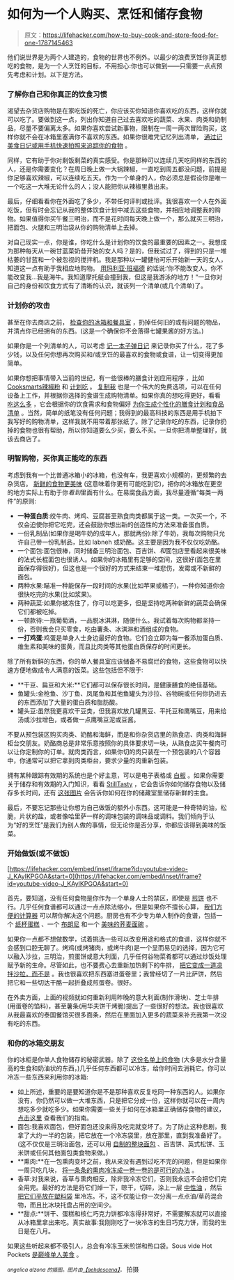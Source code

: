 # 如何为一个人购买、烹饪和储存食物

> 原文：<https://lifehacker.com/how-to-buy-cook-and-store-food-for-one-1787145463>

他们说世界是为两个人建造的，食物的世界也不例外。以最少的浪费烹饪你真正想吃的食物，是为一个人烹饪的目标，不用担心:你也可以做到——只需要一点点预先考虑和计划。以下是方法。



### 了解你自己和你真正的饮食习惯

渴望去杂货店购物是在家吃饭的死亡，你应该买你知道你喜欢吃的东西，这样你就可以吃了。要做到这一点，列出你知道自己过去喜欢吃的蔬菜、水果、肉类和奶制品，尽量不要偏离太多。如果你喜欢尝试新事物，限制在一周一两次冒险购买，这样你就不会在冰箱里塞满你不喜欢的东西。如果你很难凭记忆列出清单， [通过记美食日记或用手机快速拍照来追踪你的食物](https://lifehacker.com/transform-your-eating-your-start-to-finish-guide-to-fo-1727847868) 。

同样，它有助于你对剩饭剩菜的真实感受。你是那种可以连续几天吃同样的东西的人，还是你需要变化？在周日晚上做一大锅辣椒，一直吃到周五都没问题，前提是你足够喜欢辣椒，可以连续吃五天。作为一个单身的人，你必须总是假设你是唯一一个吃这一大堆无论什么的人；没人能把你从辣椒里救出来。

最后，仔细看看你在外面吃了多少，不带任何评判或批评。我很喜欢一个人在外面吃饭，但有时会忘记从我的整体饮食计划中减去这些食物，并相应地调整我的购物。如果值得你买午餐三明治，而不是花时间每天晚上做一个，那么就买三明治，把面包、火腿和三明治袋从你的购物清单上去掉。

对自己现实一点，你是谁，你吃什么是计划你的饮食的最重要的因素之一。我想成为那种每天从一碗甘蓝菜奶昔开始的女人吗？是的，但我试过了，得到的只是一堆枯萎的甘蓝和一个被忽视的搅拌机。我是那种以一罐健怡可乐开始新一天的女人，知道这一点有助于我相应地购物。 [用玛利亚·班福德](http://www.cc.com/video-clips/faqnaj/john-oliver-s-new-york-stand-up-show-get-the-little-lady-started) 的话说:‘你不能改变人。你不能改变我...我是海牛。我知道摩托艇会撞到我，但这是我游泳的地方！“一旦你对自己的身份和饮食方式有了清晰的认识，就该列一个清单(或几个清单)了。

### 计划你的攻击

甚至在你去商店之前， [检查你的冰箱和餐具室](https://lifehacker.com/how-to-grocery-shop-when-youre-cooking-for-one-5950082) ，扔掉任何旧的或有问题的物品，并清点你已经拥有的东西。(这是一个确保你不会落得七罐果酱的好方法。)

如果你是一个列清单的人，可以考虑 [记一本子弹日记](https://lifehacker.com/make-a-better-meal-plan-by-bullet-journaling-1786823304) 来记录你买了什么，花了多少钱，以及任何你想再次购买和/或烹饪的最喜欢的食物或食谱，让一切变得更加简单。

如果你想把事情带入当前的世纪，有一些很棒的膳食计划应用程序 ，比如[Cooksmarts](http://www.cooksmarts.com/)[辣椒粉](http://paprikaapp.com/) 和 [计划吃](https://www.plantoeat.com/) 。 [复制我](http://www.copymethat.com/) 也是一个伟大的免费选项，可以在任何设备上工作，并根据你选择的食谱生成购物清单。如果你真的想吃得更好，看看 [吃这么多](https://www.eatthismuch.com/how-it-works/) ，它会根据你的饮食需求和食物偏好 [为你生成个性化的膳食计划和食品清单](http://lifehacker.com/eat-this-much-updates-adds-one-click-grocery-shopping-1786456581) 。当然，简单的纸笔没有任何问题；我得到的最高科技的东西是用手机拍下我写好的购物清单，这样我就不用带着那张纸了。除了记录你吃的东西，记录你扔掉的食物也很有帮助，所以你知道要么少买，要么不买。一旦你把清单整理好，就该去商店了。

### 明智购物，买你真正能吃的东西

考虑到我有一个比普通冰箱小的冰箱，也没有车，我更喜欢小规模的，更频繁的去杂货店。 [新鲜的食物更美味](http://lifehacker.com/why-eating-seasonally-and-locally-is-better-for-you-an-1563025065) (这意味着你更有可能吃到它)，把你的冰箱放在更空的地方实际上有助于你*看到*里面有什么。在易腐食品方面，我尽量遵循“每类一两件”的原则:

*   **一种蛋白质**:绞牛肉、烤鸡、豆腐甚至熟食肉类都属于这一类。一次买一个，不仅会迫使你把它吃完，还会鼓励你想出新的创造性的方法来准备蛋白质。
*   一份乳制品(如果你是喝牛奶的成年人，那就两份):除了牛奶，我每次购物只允许自己带一份乳制品，比如 labneh 或奶酪。这主要是因为我不仅仅吃奶酪。
*   一个面包:面包很棒，同时储备三明治面包、百吉饼、*和*面包店里看起来很美味的法式长棍面包也很诱人。如果你的冰箱里有足够的空间，这很好(面包在里面保存得很好)，但这也是一个很好的方式来结束一堆悲伤，发霉或不新鲜的面包。
*   两种水果:瞄准一种能保存一段时间的水果(比如苹果或橘子)，一种你知道你会很快吃完的水果(比如浆果)。
*   两种蔬菜:如果你被冻住了，你可以吃更多，但是坚持吃两种新鲜的蔬菜会确保它们都被吃掉。
*   一顿款待:一瓶葡萄酒，一品脱冰淇淋，随便什么。我试着每次购物都坚持一份，否则我会只买零食，吃由薯条、冰淇淋和酒组成的食物。
*   **一打鸡蛋**:鸡蛋是单身人士身边最好的食物。它们会立即为每一餐添加蛋白质、维生素和美味的蛋黄，而且比肉类等其他蛋白质保存的时间更长。

除了所有新鲜的东西，你的单人餐具室应该储备不易腐烂的食物，这些食物可以快速方便地做成令人满意的饭菜。这些包括但不限于:

*   **干豆、扁豆和大米:**它们都可以保存很长时间，是健康膳食的绝佳基础。
*   鱼罐头:金枪鱼、沙丁鱼、凤尾鱼和其他鱼罐头为沙拉、谷物碗或任何你扔进去的东西添加了大量的蛋白质和脂肪酸。
*   罐头豆:虽然我更喜欢干豆类，但我喜欢放几罐黑豆、平托豆和鹰嘴豆，用来给汤或沙拉增色，或者做一点鹰嘴豆泥或豆酱。

不要从预包装区购买肉类、奶酪和海鲜，而是和你杂货店里的熟食店、肉类和海鲜柜台交朋友。奶酪商总是非常乐意按照你的具体要求切一块，从熟食店买午餐肉可以让你定制你的订单。就肉类而言，如果你切的肉只装在一个预包装的八个容器中，你通常可以把它拿到肉类柜台，要求少量的肉重新包装。

拥有某种跟踪有效期的系统也是个好主意，可以是电子表格或 [白板](http://lifehacker.com/use-a-whiteboard-to-keep-refrigerator-inventory-and-tra-1619640663) 。如果你需要关于储存和有效期的入门知识，看看 [StillTasty](http://www.stilltasty.com/) ，它会告诉你如何储存食物以及储存多长时间，还有 [这张图片](https://lifehacker.com/how-to-grocery-shop-when-youre-cooking-for-one-5950082) 会告诉你如何在你的储藏室里储存新鲜的主食。

最后，不要忘记那些让你想为自己做饭的额外小东西。这可能是一种奇特的油，松脆，片状的盐，或者像哈里萨一样的调味包装的调味品或调料。我们倾向于认为“好的烹饪”是我们为别人做的事情，但无论你是否分享，你都应该得到美味的饭菜。

### 开始做饭(或不做饭)

 [https://lifehacker.com/embed/inset/iframe?id=youtube-video-J_KAyIKPGOA&start=0](https://lifehacker.com/embed/inset/iframe?id=youtube-video-J_KAyIKPGOA&start=0) 

首先，要知道，没有任何食物是你作为一个单身人士的禁区，即使是 [煎饼](http://skillet.lifehacker.com/how-to-make-sad-single-person-pancakes-for-one-1784709541) 也不行。几乎任何食谱都可以通过一点点除法缩小，但是如果你不擅长心算， [我们方便的计算器](https://lifehacker.com/divide-multiply-or-adapt-any-recipe-in-one-click-with-1730632423) 可以帮你解决这个问题。厨房也有不少专为单人制作的食谱，包括一个 [纸杯蛋糕](http://www.thekitchn.com/how-to-make-one-vanilla-cupcake-232728) 、一个 [布朗尼](http://www.thekitchn.com/how-to-bake-a-brownie-for-one-232690) 和一个 [美味的荞麦面碗](http://www.thekitchn.com/dinner-for-one-sesamegarlic-so-66422) 。

如果你一点都不想做数学，试着挑选一些可以改变用途和格式的食谱，这样你就不会感到口腔无聊了。烤鸡(或烤猪肉，或烤牛肉)是一个显而易见的选择，因为它可以融入沙拉，三明治，煎蛋饼或意大利面，几乎任何谷物菜肴都可以通过炒饭处理赋予新的生命。尽管如此，也不要费心去重新加热剩下的牛排， [把它变成一道凉拌沙拉，而不是](https://lifehacker.com/skip-reheating-leftover-steak-and-make-this-cool-tasty-1782983274) 。我也很喜欢把东西塞进蛋卷里；我曾经切了一片比萨饼，然后把它和一些切达干酪一起折叠成煎蛋卷。很好。

在外卖方面，上面的视频就如何重新利用昨晚的意大利面(制作滑块)、芝士牛排(用蛋卷的馅料)，甚至薯条(用华夫饼干烤脆)提出了一些很好的想法。我也很喜欢从我最喜欢的泰国餐馆买很多面条，然后在里面加入更多的蔬菜来补充我第一次没有吃的东西。

### 和你的冰箱交朋友

你的冰柜是你单人食物储存的秘密武器。除了 [这份名单上的食物](http://www.thekitchn.com/freezer-friendly-the-do-not-freeze-list-167949) (大多是水分含量高的生食和奶油状的东西，)几乎任何东西都可以冷冻，给你时间去消耗它。你可以冷冻一些东西来利用你的冰箱:

*   如上所述，重要的是要知道你是不是那种喜欢反复吃同一种东西的人。如果你没有，你仍然可以做一大堆东西，只是把它分成一份，这样你就可以在一周内想吃多少就吃多少。如果你需要一些关于如何在冰箱里正确储存食物的建议， [点击这里](http://lifehacker.com/how-to-store-food-properly-in-the-freezer-and-fridge-5814958) 查看我们的指南。
*   面包:我喜欢面包，但好面包还没来得及吃完就变坏了。为了防止这种悲剧，我拿了大约一半的包装，把它放在一个冷冻袋里，放在那里，直到我准备好了。(这不仅仅是三明治面包，还可以用 [自制的整块面包](http://lifehacker.com/the-best-way-to-store-bread-for-freshness-is-in-the-fre-1585987105) 、百吉饼、英式松饼、玉米饼或任何其他面包类食物来做。)
*   **熏肉:**在一包熏肉变坏之前，我从来没有遇到过吃不完的问题，但是如果你一周只吃几块， [将一条条的熏肉冷冻成一卷一卷的是可行的办法](http://lifehacker.com/freeze-individual-bacon-strips-into-coils-for-easier-ac-1722320558) 。
*   香草:对我来说，香草与熏肉相反，除非我冷冻它们，否则我永远不会把它们完全用完。最好的方法是将它们焯一下，晾干，切碎，涂上一层 [中性油](http://lifehacker.com/freeze-fresh-herbs-in-oil-to-preserve-them-5923530) ，然后 [把它们平放在塑料袋](http://skillet.lifehacker.com/why-freezing-herbs-flat-is-the-best-way-to-store-them-1696587635) 里冷冻。不，这不仅能让你一次分离一点点油/草药混合物，而且比冰块托盘占用的空间少。
*   **甜点:**饼干、蛋糕和核仁巧克力饼都冷冻得非常好，不需要解冻就可以直接从冰箱里拿出来吃。真实故事:我刚刚吃了一块冷冻的生日巧克力饼，而我的生日是在八月。

如果这些听起来都不吸引人，总会有冷冻玉米煎饼和热口袋。Sous vide Hot Pockets [是巅峰单人美食](http://skillet.lifehacker.com/will-it-sous-vide-you-picked-hot-pockets-1786400775) 。

<small>*angelica alzona 的插图。图片由*</small>[*<small>【aehdescena】</small>*](https://www.flickr.com/photos/aehdeschaine/27326838320/)<small>，</small> 拍摄